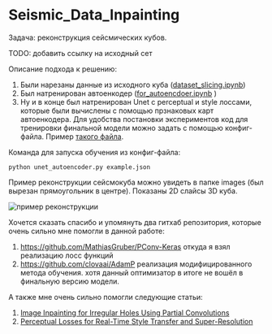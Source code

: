 # Seismic_Data_Inpainting

Задача: реконструкция сейсмических кубов.  

TODO: добавить ссылку на исходный сет

Описание подхода к решению:

1. Были нарезаны данные из исходного куба ([dataset_slicing.ipynb](https://github.com/DanilKonon/Seismic_Data_Inpainting/blob/main/dataset_slicing.ipynb))
2. Был натренирован автоенкодер ([for_autoencdoer.ipynb](https://github.com/DanilKonon/Seismic_Data_Inpainting/blob/main/for_autoencoder.ipynb) )
3. Ну и в конце был натренирован Unet с perceptual и style лоссами, которые были вычислены с помощью прзнаковых карт автоенкодера. Для удобства постановки экспериментов код для тренировки финальной модели можно задать с помощью конфиг-файла. Пример [такого файла](https://github.com/DanilKonon/Seismic_Data_Inpainting/blob/main/example.json). 

Команда для запуска обучения из конфиг-файла:

`python unet_autoencoder.py example.json`



Пример реконструкции сейсмокуба можно увидеть в папке images (был вырезан прямоугольник в центре). Показаны 2D слайсы 3D куба. 

![пример реконструкции](/images/example_reconstruction.gif)



Хочется сказать спасибо и упомянуть два гитхаб репозитория, которые очень сильно мне помогли в данной работе: 

1. https://github.com/MathiasGruber/PConv-Keras откуда я взял реализацию лосс функций 
2. https://github.com/clovaai/AdamP реализация модифицированного метода обучения. хотя данный оптимизатор в итоге не вошёл в финальную версию модели. 

А также мне очень сильно помогли следующие статьи: 

1. [Image Inpainting for Irregular Holes Using Partial Convolutions](https://arxiv.org/abs/1804.07723)
2. [Perceptual Losses for Real-Time Style Transfer and Super-Resolution](https://arxiv.org/abs/1603.08155)